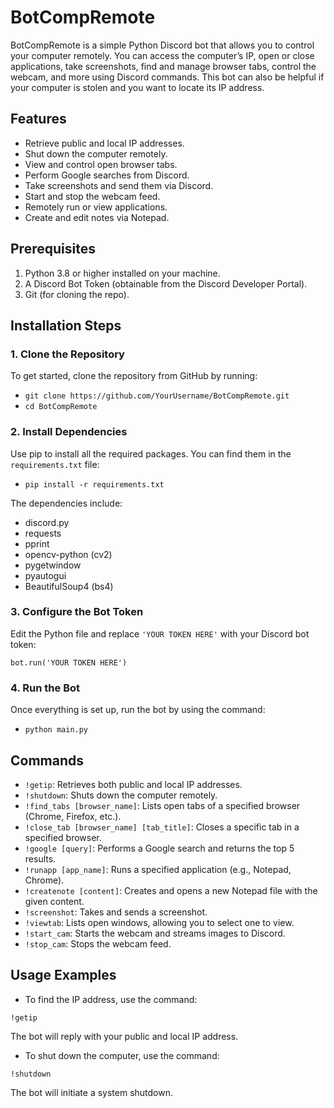 # BotCompRemote

BotCompRemote is a simple Python Discord bot that allows you to control your computer remotely. You can access the computer’s IP, open or close applications, take screenshots, find and manage browser tabs, control the webcam, and more using Discord commands. This bot can also be helpful if your computer is stolen and you want to locate its IP address.

## Features
- Retrieve public and local IP addresses.
- Shut down the computer remotely.
- View and control open browser tabs.
- Perform Google searches from Discord.
- Take screenshots and send them via Discord.
- Start and stop the webcam feed.
- Remotely run or view applications.
- Create and edit notes via Notepad.

## Prerequisites

1. Python 3.8 or higher installed on your machine.
2. A Discord Bot Token (obtainable from the Discord Developer Portal).
3. Git (for cloning the repo).

## Installation Steps

### 1. Clone the Repository
To get started, clone the repository from GitHub by running:

- `git clone https://github.com/YourUsername/BotCompRemote.git`
- `cd BotCompRemote`

### 2. Install Dependencies
Use pip to install all the required packages. You can find them in the `requirements.txt` file:

- `pip install -r requirements.txt`

The dependencies include:

- discord.py
- requests
- pprint
- opencv-python (cv2)
- pygetwindow
- pyautogui
- BeautifulSoup4 (bs4)

### 3. Configure the Bot Token
Edit the Python file and replace `'YOUR TOKEN HERE'` with your Discord bot token:

`bot.run('YOUR TOKEN HERE')`

### 4. Run the Bot
Once everything is set up, run the bot by using the command:

- `python main.py`

## Commands
- `!getip`: Retrieves both public and local IP addresses.
- `!shutdown`: Shuts down the computer remotely.
- `!find_tabs [browser_name]`: Lists open tabs of a specified browser (Chrome, Firefox, etc.).
- `!close_tab [browser_name] [tab_title]`: Closes a specific tab in a specified browser.
- `!google [query]`: Performs a Google search and returns the top 5 results.
- `!runapp [app_name]`: Runs a specified application (e.g., Notepad, Chrome).
- `!createnote [content]`: Creates and opens a new Notepad file with the given content.
- `!screenshot`: Takes and sends a screenshot.
- `!viewtab`: Lists open windows, allowing you to select one to view.
- `!start_cam`: Starts the webcam and streams images to Discord.
- `!stop_cam`: Stops the webcam feed.

## Usage Examples
- To find the IP address, use the command:

`!getip`

The bot will reply with your public and local IP address.

- To shut down the computer, use the command:

`!shutdown`

The bot will initiate a system shutdown.
